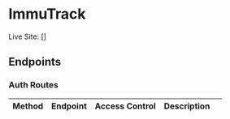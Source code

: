 # ImmuTrack

Live Site: []

## Endpoints

### Auth Routes

| Method | Endpoint | Access Control | Description |     |
| ------ | -------- | -------------- | ----------- | --- |

